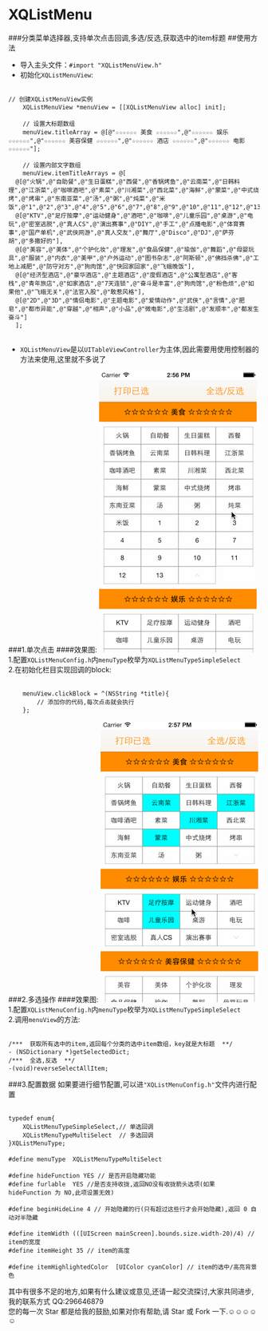 # XQListMenu
###分类菜单选择器,支持单次点击回调,多选/反选,获取选中的item标题
##使用方法
* 导入主头文件：`#import "XQListMenuView.h"`<br>
* 初始化`XQListMenuView`:
```objc

// 创建XQListMenuView实例
    XQListMenuView *menuView = [[XQListMenuView alloc] init];
    
    // 设置大标题数组
    menuView.titleArray = @[@"☆☆☆☆☆☆ 美食 ☆☆☆☆☆☆",@"☆☆☆☆☆☆ 娱乐 ☆☆☆☆☆☆",@"☆☆☆☆☆☆ 美容保健 ☆☆☆☆☆☆",@"☆☆☆☆☆☆ 酒店 ☆☆☆☆☆☆",@"☆☆☆☆☆☆ 电影 ☆☆☆☆☆☆"];
    
    // 设置内部文字数组
    menuView.itemTitleArrays = @[
  @[@"火锅",@"自助餐",@"生日蛋糕",@"西餐",@"香锅烤鱼",@"云南菜",@"日韩料理",@"江浙菜",@"咖啡酒吧",@"素菜",@"川湘菜",@"西北菜",@"海鲜",@"蒙菜",@"中式烧烤",@"烤串",@"东南亚菜",@"汤",@"粥",@"炖菜",@"米饭",@"1",@"2",@"3",@"4",@"5",@"6",@"7",@"8",@"9",@"10",@"11",@"12",@"13"],
  @[@"KTV",@"足疗按摩",@"运动健身",@"酒吧",@"咖啡",@"儿童乐园",@"桌游",@"电玩",@"密室逃脱",@"真人CS",@"演出赛事",@"DIY",@"手工",@"点播电影",@"体育赛事",@"国产单机",@"武侠网游",@"真人交友",@"舞厅",@"Disco",@"DJ",@"萨芬胡",@"多撒好的"],
  @[@"美容",@"美体",@"个护化妆",@"理发",@"食品保健",@"瑜伽",@"舞蹈",@"母婴玩具",@"服装",@"内衣",@"美甲",@"户外运动",@"图书杂志",@"阿斯顿",@"佛挡杀佛",@"工地上减肥",@"防守对方",@"狗肉馆",@"快回家回家",@"飞蛾晚饭"],
  @[@"经济型酒店",@"豪华酒店",@"主题酒店",@"度假酒店",@"公寓型酒店",@"客栈",@"青年旅店",@"如家酒店",@"7天连锁",@"奋斗是丰富",@"狗肉馆",@"粉色烦",@"如果他",@"飞蛾无关",@"法官入股",@"敢惹风格"],
  @[@"2D",@"3D",@"情侣电影",@"主题电影",@"爱情动作",@"武侠",@"言情",@"肥皂",@"都市异能",@"穿越",@"相声",@"小品",@"微电影",@"生活剧",@"发顺丰",@"都发生奋斗"]
  ];
  
```
* `XQListMenuView`是以`UITableViewController`为主体,因此需要用使用控制器的方法来使用,这里就不多说了

###1.单次点击
####效果图:
![](https://github.com/ChandHsu/XQListMenu/blob/master/1.gif)<br>
1.配置`XQListMenuConfig.h`内`menuType`枚举为`XQListMenuTypeSimpleSelect`<br>
2.在初始化栏目实现回调的block:
```objc
    
    menuView.clickBlock = ^(NSString *title){
        // 添加你的代码,每次点击就会执行
    };

```
###2.多选操作
####效果图:
![](https://github.com/ChandHsu/XQListMenu/blob/master/2.gif)<br>
1.配置`XQListMenuConfig.h`内`menuType`枚举为`XQListMenuTypeSimpleSelect`<br>
2.调用`menuView`的方法:
```objc

/***  获取所有选中的item,返回每个分类的选中item数组，key就是大标题  **/
- (NSDictionary *)getSelectedDict;
/***  全选,反选  **/
-(void)reverseSelectAllItem;

```

###3.配置数据
如果要进行细节配置,可以进`"XQListMenuConfig.h"`文件内进行配置
```objc

typedef enum{
    XQListMenuTypeSimpleSelect,// 单选回调
    XQListMenuTypeMultiSelect  // 多选回调
}XQListMenuType;

#define menuType  XQListMenuTypeMultiSelect

#define hideFunction YES // 是否开启隐藏功能
#define furlable  YES //是否支持收拢,返回NO没有收拢箭头选项(如果 hideFunction 为 NO,此项设置无效)

#define beginHideLine 4 // 开始隐藏的行(只有超过这些行才会开始隐藏),返回 0 自动对半隐藏

#define itemWidth (([UIScreen mainScreen].bounds.size.width-20)/4) // item的宽度
#define itemHeight 35 // item的高度

#define itemHighlightedColor  [UIColor cyanColor] // item的选中/高亮背景色

```

其中有很多不足的地方,如果有什么建议或意见,还请一起交流探讨,大家共同进步,我的联系方式  QQ:296646879<br>
您的每一次 Star 都是给我的鼓励,如果对你有帮助,请 Star 或 Fork 一下.☺☺☺☺☺






